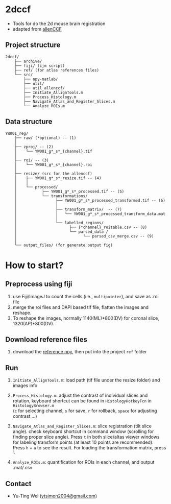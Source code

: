 2dccf
======

* Tools for do the 2d mouse brain registration
* adapted from [allenCCF](https://github.com/cortex-lab/allenCCF)


## Project structure
    2dccf/
        ├── archive/ 
        ├── fiji/ (ijm script)
        ├── ref/ (for atlas references files)
        └── src/
            ├── npy-matlab/
            ├── util/
            ├── util_allenccf/
            ├── Initiate_AllignTools.m
            ├── Process_Histology.m
            ├── Navigate_Atlas_and_Register_Slices.m
            └── Analyze_ROIs.m

## Data structure

    YW001_reg/
        ├── raw/ (*optional) -- (1)
        │
        ├── zproj/ -- (2)
        │    └── YW001_g*_s*_{channel}.tif
        │
        ├── roi/ -- (3)
        │    └── YW001_g*_s*_{channel}.roi  
        │
        ├── resize/ (src for the allenccf) 
        │    ├── YW001_g*_s*_resize.tif -- (4)
        │    │ 
        │    └── processed/
        │           ├── YW001_g*_s*_processed.tif -- (5)
        │           └── transformations/
        │                 ├── YW001_g*_s*_processed_transformed.tif -- (6)
        │                 │
        │                 ├── transform_matrix/  -- (7)
        │                 │   └── YW001_g*_s*_processed_transform_data.mat
        │                 │ 
        │                 └── labelled_regions/
        │                       ├── {*channel}_roitable.csv -- (8) 
        │                       └── parsed_data / 
        │                             └── parsed_csv_merge.csv -- (9)
        │
        └── output_files/ (for generate output fig)

# How to start?
## Preprocess using fiji
1. use Fiji/ImageJ to count the cells (i.e., `multipointer`), and save as .roi file
2. merge the roi files and DAPI based tif file, flatten the images and reshape. 
3. To reshape the images, normally 1140(ML)*800(DV) for coronal slice, 1320(AP)*800(DV).

## Download reference files
1. download the [reference npy](http://data.cortexlab.net/allenCCF/), then put into the project `ref` folder

## Run 
1. `Initiate_AllignTools.m`: load path (tif file under the resize folder) and images info

2. `Process_Histology.m`: adjust the contrast of individual slices and rotation, 
keyboard shortcut can be found in `HistologyHotkeyFcn` in `HistologyBrowser.m`\
   (`c` for selecting channel, `s` for save, `r` for rollback, `space` for adjusting contrast ...)

3. `Navigate_Atlas_and_Register_Slices.m`: slice registration (tilt slice angle). check keyboard shortcut in command window
   (scrolling for finding proper slice angle). Press `t` in both slice/altas viewer windows for labeling transform points (at least 10 points are recommended).
   Press `h` + `a` to see the result. For loading the transformation matrix, press `l`

4. `Analyze_ROIs.m`: quantification for ROIs in each channel, and output .mat/.csv 


## Contact
- Yu-Ting Wei (ytsimon2004@gmail.com)

